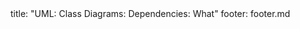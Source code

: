 <frontmatter>
title: "UML: Class Diagrams: Dependencies: What"
footer: footer.md
</frontmatter>

<include src="navbar.md" boilerplate />

<include src="unit-inPage-asFlat.md" boilerplate />